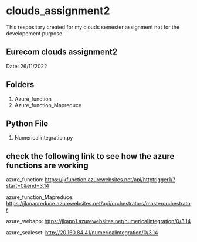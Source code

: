 # clouds_assignment2
This respository created for my clouds semester assignment not for the developement purpose  
## Eurecom clouds assignment2 
Date: 26/11/2022

## Folders
1. Azure_function
2. Azure_function_Mapreduce

## Python File
1. Numericalintegration.py

## check the following link to see how the azure functions are working
 
 azure_function:  https://jkfunction.azurewebsites.net/api/httptrigger1/?start=0&end=3.14
 
 azure_function_Mapreduce:  https://jkmapreduce.azurewebsites.net/api/orchestrators/masterorchestrator
 
 azure_webapp: https://jkapp1.azurewebsites.net/numericalintegration/0/3.14
 
 azure_scaleset: http://20.160.84.41/numericalintegration/0/3.14
